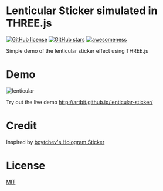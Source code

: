 # Lenticular Sticker simulated in THREE.js
[![GitHub license](https://img.shields.io/github/license/ArtBIT/lenticular-sticker.svg)](https://github.com/ArtBIT/lenticular-sticker) [![GitHub stars](https://img.shields.io/github/stars/ArtBIT/lenticular-sticker.svg)](https://github.com/ArtBIT/lenticular-sticker)  [![awesomeness](https://img.shields.io/badge/awesomeness-maximum-red.svg)](https://github.com/ArtBIT/lenticular-sticker)

Simple demo of the lenticular sticker effect using THREE.js

# Demo
![lenticular](https://github.com/ArtBIT/lenticular-sticker/assets/184220/19c19f27-cbaa-489a-b7f5-2f4c96c90d06)

Try out the live demo http://artbit.github.io/lenticular-sticker/

# Credit

Inspired by [boytchev's Hologram Sticker](https://boytchev.github.io/etudes/threejs/hologram-sticker.html)

# License

[MIT](LICENSE.md)
